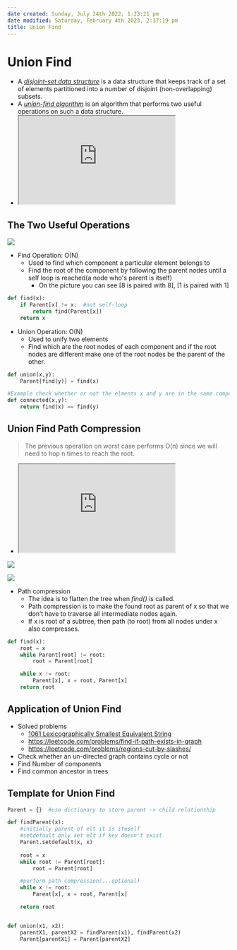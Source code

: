 ```yaml
---
date created: Sunday, July 24th 2022, 1:23:21 pm
date modified: Saturday, February 4th 2023, 2:37:19 pm
title: Union Find
---
```


# Union Find

- A [_disjoint-set data structure_](http://en.wikipedia.org/wiki/Disjoint-set_data_structure) is a data structure that keeps track of a set of elements partitioned into a number of disjoint (non-overlapping) subsets.
- A [_union-find algorithm_](http://en.wikipedia.org/wiki/Disjoint-set_data_structure) is an algorithm that performs two useful operations on such a data structure.
- <iframe title="Union Find in 5 minutes — Data Structures &amp; Algorithms" src="https://www.youtube.com/embed/ayW5B2W9hfo?start=200&amp;feature=oembed" allowfullscreen="" allow="fullscreen" height='200' width='354'></iframe>

## The Two Useful Operations

![](https://algs4.cs.princeton.edu/15uf/images/quick-union-overview.png)

- Find Operation: O(N)
	- Used to find which component a particular element belongs to
	- Find the root of the component by following the parent nodes until a self loop is reached(a node who's parent is itself)
		- On the picture you can see [8 is paired with 8], [1 is paired with 1]

```python
def find(x):
	if Parent[x] != x:  #not self-loop
		return find(Parent[x])
	return x
```

- Union Operation: O(N)
	- Used to unify two elements
	- Find which are the root nodes of each component and if the root nodes are different make one of the root nodes be the parent of the other.

```python
def union(x,y):
	Parent[find(y)] = find(x)
```

```python
#Example check whether or not the elments x and y are in the same components
def connected(x,y):
	return find(x) == find(y)
```

## Union Find Path Compression

> The previous operation on worst case performs O(n) since we will need to hop n times to reach the root.

- <iframe src="https://www.youtube.com/embed/VHRhJWacxis?list=PLDV1Zeh2NRsBI1C-mR6ZhHTyfoEJWlxvq" height='200' width='354' allowfullscreen="" allow="fullscreen"></iframe>

![](https://hideoushumpbackfreak.com/algorithms/images/union-find-path-compression.png)

![](https://courses.cs.washington.edu/courses/cse326/00wi/handouts/lecture18/img035.gif)

- Path compression
	- The idea is to flatten the tree when _find()_ is called.
	- Path compression is to make the found root as parent of x so that we don’t have to traverse all intermediate nodes again.
	- If x is root of a subtree, then path (to root) from all nodes under x also compresses.

```python
def find(x):
	root = x
	while Parent[root] != root:
		root = Parent[root]

	while x != root:
		Parent[x], x = root, Parent[x]
	return root
```

## Application of Union Find

- Solved problems
	- [1061 Lexicographically Smallest Equivalent String](Algo/Coding%20Practice/Tree/1061%20Lexicographically%20Smallest%20Equivalent%20String.md)
	- <https://leetcode.com/problems/find-if-path-exists-in-graph>
	- <https://leetcode.com/problems/regions-cut-by-slashes/>
- Check whether an un-directed graph contains cycle or not
- Find Number of components
- Find common ancestor in trees

## Template for Union Find

```python
Parent = {}  #use dictionary to store parent -> child relationship

def findParent(x):
	#initially parent of elt it is iteself
	#setdefault only set elt if key doesn't exist
	Parent.setdefault(x, x)  
	
	root = x
	while root != Parent[root]:
		root = Parent[root]

	#perform path compression(...optional)
	while x != root:
		Parent[x], x = root, Parent[x]

	return root


def union(x1, x2):
	parentX1, parentX2 = findParent(x1), findParent(x2)
	Parent[parentX1] = Parent[parentX2]
```
